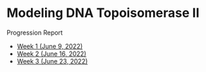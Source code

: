 # Modeling DNA Topoisomerase II

Progression Report
* [Week 1 (June 9, 2022)](Week1.pdf)
* [Week 2 (June 16, 2022)](Week2.pdf)
* [Week 3 (June 23, 2022)](Week3.pdf)
